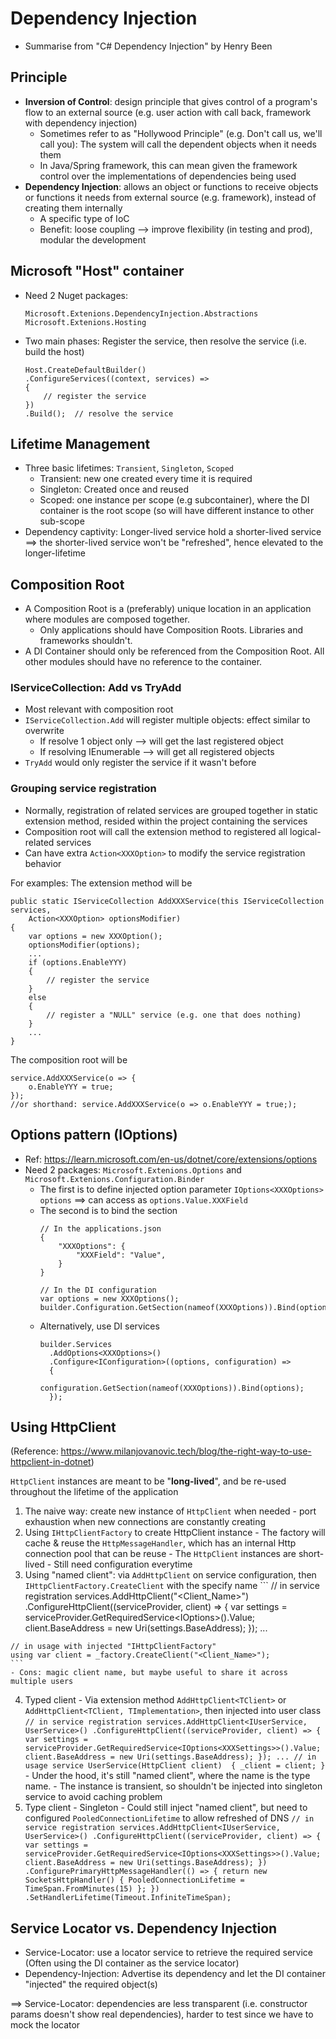 # Dependency Injection
  - Summarise from "C# Dependency Injection" by Henry Been
  
## Principle
  - **Inversion of Control**: design principle that gives control of a program's flow to an external source (e.g. user action with call back, framework with dependency injection)
    - Sometimes refer to as "Hollywood Principle" (e.g. Don't call us, we'll call you): The system will call the dependent objects when it needs them
    - In Java/Spring framework, this can mean given the framework control over the implementations of dependencies being used
  - **Dependency Injection**: allows an object or functions to receive objects or functions it needs from external source (e.g. framework), instead of creating them internally
    - A specific type of IoC
	- Benefit: loose coupling --> improve flexibility (in testing and prod), modular the development
	
## Microsoft "Host" container
  - Need 2 Nuget packages:
    ```
    Microsoft.Extenions.DependencyInjection.Abstractions
	Microsoft.Extenions.Hosting
	```
  - Two main phases: Register the service, then resolve the service (i.e. build the host)
    ```
	Host.CreateDefaultBuilder()
	.ConfigureServices((context, services) =>
	{
		// register the service
	})
	.Build();  // resolve the service
	```
## Lifetime Management
  - Three basic lifetimes: `Transient`, `Singleton`, `Scoped`
    - Transient: new one created every time it is required
	- Singleton: Created once and reused
	- Scoped: one instance per scope (e.g subcontainer), where the DI container is the root scope (so will have different instance to other sub-scope
  - Dependency captivity: Longer-lived service hold a shorter-lived service ==> the shorter-lived service won't be "refreshed", hence elevated to the longer-lifetime
  
## Composition Root
  - A Composition Root is a (preferably) unique location in an application where modules are composed together.
    - Only applications should have Composition Roots. Libraries and frameworks shouldn't.
  - A DI Container should only be referenced from the Composition Root. All other modules should have no reference to the container.
  
### IServiceCollection: Add vs TryAdd
  - Most relevant with composition root
  - `IServiceCollection.Add` will register multiple objects: effect similar to overwrite
    - If resolve 1 object only --> will get the last registered object
    - If resolving IEnumerable --> will get all registered objects
  - `TryAdd` would only register the service if it wasn't before

### Grouping service registration
  - Normally, registration of related services are grouped together in static extension method, resided within the project containing the services
  - Composition root will call the extension method to registered all logical-related services
  - Can have extra `Action<XXXOption>` to modify the service registration behavior
  
For examples:
The extension method will be
```
public static IServiceCollection AddXXXService(this IServiceCollection services, 
	Action<XXXOption> optionsModifier) 
{
	var options = new XXXOption();
	optionsModifier(options);
	...
	if (options.EnableYYY)
	{
		// register the service
	}
	else 
	{
		// register a "NULL" service (e.g. one that does nothing)
	}
	...
}
```
The composition root will be
```
service.AddXXXService(o => {
	o.EnableYYY = true;
});
//or shorthand: service.AddXXXService(o => o.EnableYYY = true;);
```

## Options pattern (IOptions)
  - Ref: https://learn.microsoft.com/en-us/dotnet/core/extensions/options
  - Need 2 packages: `Microsoft.Extenions.Options` and `Microsoft.Extenions.Configuration.Binder`
    - The first is to define injected option parameter `IOptions<XXXOptions> options` ==> can access as `options.Value.XXXField`
	- The second is to bind the section
	  ```
	  // In the applications.json
	  {
		  "XXXOptions": {
		      "XXXField": "Value",
		  }
	  }
	  
	  // In the DI configuration
	  var options = new XXXOptions();
	  builder.Configuration.GetSection(nameof(XXXOptions)).Bind(options);
	  ```
	- Alternatively, use DI services
      ```
	  builder.Services
		.AddOptions<XXXOptions>()
		.Configure<IConfiguration>((options, configuration) =>
		{
			configuration.GetSection(nameof(XXXOptions)).Bind(options);
		});
      ```
	  
## Using HttpClient
(Reference: https://www.milanjovanovic.tech/blog/the-right-way-to-use-httpclient-in-dotnet)

`HttpClient` instances are meant to be "**long-lived**", and be re-used throughout the lifetime of the application

  1. The naive way: create new instance of `HttpClient` when needed
    - port exhaustion when new connections are constantly creating
  2. Using `IHttpClientFactory` to create HttpClient instance
    - The factory will cache & reuse the `HttpMessageHandler`, which has an internal Http connection pool that can be reuse
    - The `HttpClient` instances are short-lived
    - Still need configuration everytime
  3. Using "named client": via `AddHttpClient` on service configuration, then `IHttpClientFactory.CreateClient` with the specify name
    ```
	// in service registration
	services.AddHttpClient("<Client_Name>")
		.ConfigureHttpClient((serviceProvider, client) =>
		{
			var settings = serviceProvider.GetRequiredService<IOptions<XXXSettings>>().Value;
			client.BaseAddress = new Uri(settings.BaseAddress);
		});
	...
	
	// in usage with injected "IHttpClientFactory"
	using var client = _factory.CreateClient("<Client_Name>");
	```
	- Cons: magic client name, but maybe useful to share it across multiple users
  4. Typed client 
    - Via extension method `AddHttpClient<TClient>` or `AddHttpClient<TClient, TImplementation>`, then injected into user class
	```
	// in service registration
	services.AddHttpClient<IUserService, UserService>()
		.ConfigureHttpClient((serviceProvider, client) =>
		{
			var settings = serviceProvider.GetRequiredService<IOptions<XXXSettings>>().Value;
			client.BaseAddress = new Uri(settings.BaseAddress);
		});
	...
	// in usage service
	UserService(HttpClient client) 
	{
		_client = client;
	}
	```
	- Under the hood, it's still "named client", where the name is the type name. 
	- The instance is transient, so shouldn't be injected into singleton service to avoid caching problem
  5. Type client - Singleton
    - Could still inject "named client", but need to configured `PooledConnectionLifetime` to allow refreshed of DNS
	```
	// in service registration
	services.AddHttpClient<IUserService, UserService>()
		.ConfigureHttpClient((serviceProvider, client) =>
		{
			var settings = serviceProvider.GetRequiredService<IOptions<XXXSettings>>().Value;
			client.BaseAddress = new Uri(settings.BaseAddress);
		})
		.ConfigurePrimaryHttpMessageHandler(() =>
		{
			return new SocketsHttpHandler()
			{
				PooledConnectionLifetime = TimeSpan.FromMinutes(15)
			};
		})
		.SetHandlerLifetime(Timeout.InfiniteTimeSpan);
	```	
## Service Locator vs. Dependency Injection
  - Service-Locator: use a locator service to retrieve the required service (Often using the DI container as the service locator)
  - Dependency-Injection: Advertise its dependency and let the DI container "injected" the required object(s)
  
==> Service-Locator: dependencies are less transparent (i.e. constructor params doesn't show real dependencies), 
harder to test since we have to mock the locator